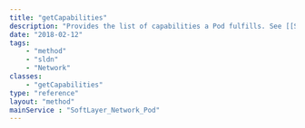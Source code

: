 ```yaml
---
title: "getCapabilities"
description: "Provides the list of capabilities a Pod fulfills. See [[SoftLayer_Network_Pod/listCapabilities]] for more information on capabilities. "
date: "2018-02-12"
tags:
    - "method"
    - "sldn"
    - "Network"
classes:
    - "getCapabilities"
type: "reference"
layout: "method"
mainService : "SoftLayer_Network_Pod"
---
```

